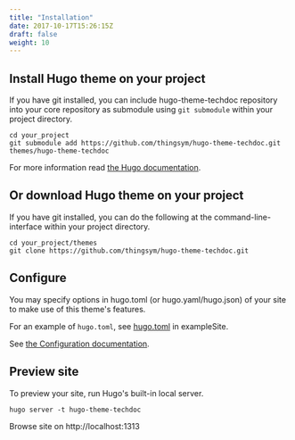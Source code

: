 ```yaml
---
title: "Installation"
date: 2017-10-17T15:26:15Z
draft: false
weight: 10
---
```


## Install Hugo theme on your project

If you have git installed, you can include hugo-theme-techdoc repository into your core repository as submodule using `git submodule` within your project directory.

```
cd your_project
git submodule add https://github.com/thingsym/hugo-theme-techdoc.git themes/hugo-theme-techdoc
```

For more information read [the Hugo documentation](https://gohugo.io/getting-started/quick-start/).

## Or download Hugo theme on your project

If you have git installed, you can do the following at the command-line-interface within your project directory.

```
cd your_project/themes
git clone https://github.com/thingsym/hugo-theme-techdoc.git
```

## Configure

You may specify options in hugo.toml (or hugo.yaml/hugo.json) of your site to make use of this theme's features.

For an example of `hugo.toml`, see [hugo.toml](https://github.com/thingsym/hugo-theme-techdoc/blob/master/exampleSite/hugo.toml) in exampleSite.

See [the Configuration documentation](../configuration/).

## Preview site

To preview your site, run Hugo's built-in local server.

```
hugo server -t hugo-theme-techdoc
```

Browse site on http://localhost:1313
